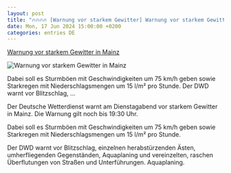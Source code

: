 ```yaml
---
layout: post
title: "🔥🔥🔥🔥 [Warnung vor starkem Gewitter] Warnung vor starkem Gewitter in Mainz"
date: Mon, 17 Jun 2024 15:00:00 +0200
categories: entries DE
---
```

[Warnung vor starkem Gewitter in Mainz](https://merkurist.de/mainz/dwd-warnung-vor-starkem-gewitter-in-mainz_7EgU)

![Warnung vor starkem Gewitter in Mainz](https://az779770.vo.msecnd.net/endpoint/images/41866c26-4580-47a2-9f45-5dcf72e620b0?preset=cover&cache=6)

Dabei soll es Sturmböen mit Geschwindigkeiten um 75 km/h geben sowie Starkregen mit Niederschlagsmengen um 15 l/m² pro Stunde. Der DWD warnt vor Blitzschlag, ...

Der Deutsche Wetterdienst warnt am Dienstagabend vor starkem Gewitter in Mainz. Die Warnung gilt noch bis 19:30 Uhr.

Dabei soll es Sturmböen mit Geschwindigkeiten um 75 km/h geben sowie Starkregen mit Niederschlagsmengen um 15 l/m² pro Stunde.

Der DWD warnt vor Blitzschlag, einzelnen herabstürzenden Ästen, umherfliegenden Gegenständen, Aquaplaning und vereinzelten, raschen Überflutungen von Straßen und Unterführungen. Aquaplaning.

